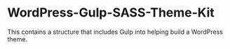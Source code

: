 # WordPress-Gulp-SASS-Theme-Kit
This contains a structure that includes Gulp into helping build a WordPress theme.
